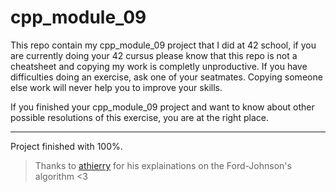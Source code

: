 # cpp_module_09

This repo contain my cpp_module_09 project that I did at 42 school, if you are currently doing your 42 cursus please know that this repo is not a cheatsheet
and copying my work is completly unproductive. If you have difficulties doing an exercise, ask one of your seatmates. Copying someone else work will
never help you to improve your skills.

If you finished your cpp_module_09 project and want to know about other possible resolutions of this exercise, you are at the right place.

---

Project finished with 100%.

> Thanks to [athierry](https://profile.intra.42.fr/users/athierry) for his explainations on the Ford-Johnson's algorithm <3
